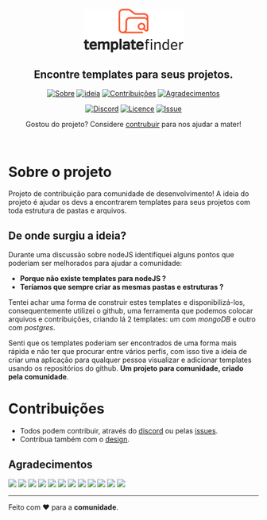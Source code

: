 <p align="center">
    <img src=".github/assets/images/logo-light-vertical.png" alt="Template finder logo" width="200px">
    <h2 align="center">
        Encontre templates para seus projetos.
    </h2>
</p>

<div align="center">

[![Sobre](https://img.shields.io/badge/-Sobre-EF7B45)](#sobre-o-projeto)
[![ideia](https://img.shields.io/badge/-Ideia-EF7B45)](#de-onde-surgiu-a-ideia)
[![Contribuições](https://img.shields.io/badge/-Contribuições-EF7B45)](#contribuições)
[![Agradecimentos](https://img.shields.io/badge/-Agradecimentos-EF7B45)](#agradecimentos)
<br>

[![Discord](https://img.shields.io/badge/-Comunidade-212121?&labelColor=EF7B45&logo=discord&logoColor=212121&link=https://discord.gg/8DP5TaM)](https://discord.gg/8DP5TaM)
[![Licence](https://img.shields.io/badge/-Licença-212121)](/LICENSE)
[![Issue](https://img.shields.io/badge/-Sugestões-212121)](https://github.com/rpradosilva/cli-iva-generator/issues/new/choose)

</div>

<p align="center">Gostou do projeto? Considere <a href="#">contrubuir</a> para nos ajudar a mater!
</p>
<br>

# Sobre o projeto

Projeto de contribuição para comunidade de desenvolvimento! A ideia do projeto é ajudar os devs a encontrarem templates para seus projetos com toda estrutura de pastas e arquivos.

## De onde surgiu a ideia?

Durante uma discussão sobre nodeJS identifiquei alguns pontos que poderiam ser melhorados para ajudar a comunidade:

- **Porque não existe templates para nodeJS ?**
- **Teríamos que sempre criar as mesmas pastas e estruturas ?**

Tentei achar uma forma de construir estes templates e disponibilizá-los, consequentemente utilizei o github, uma ferramenta que podemos colocar arquivos e contribuições, criando lá 2 templates: um com _mongoDB_ e outro com _postgres_.

Senti que os templates poderiam ser encontrados de uma forma mais rápida e não ter que procurar entre vários perfis, com isso tive a ideia de criar uma aplicação para qualquer pessoa visualizar e adicionar templates usando os repositórios do github. **Um projeto para comunidade, criado pela comunidade**.

# Contribuições

- Todos podem contribuir, através do [discord](https://discord.gg/8DP5TaM) ou pelas [issues](https://github.com/rpradosilva/cli-iva-generator/issues/new/choose).
- Contribua também com o [design](https://www.figma.com/file/epFy5E29vSvSU1aC1M2PZd/template-finder?node-id=4%3A115).
  <br>

## Agradecimentos

[![](https://img.shields.io/badge/Daywison%20Silva-212121)](https://www.linkedin.com/in/daywison-s-ab11b6121/)
[![](https://img.shields.io/badge/Gabriel%20Pereira-212121)](https://www.linkedin.com/in/gabriel-pereira-oliveira-78b1801ab/)
[![](https://img.shields.io/badge/Rômulo%20Melo-212121)](https://www.linkedin.com/in/romulo-melo/)
[![](https://img.shields.io/badge/Fillipe%20Augusto-212121)](https://www.linkedin.com/in/fillipeags/)
[![](https://img.shields.io/badge/Marcos%20Henrique-212121)](https://www.linkedin.com/in/marcos-henrique-developer/)
[![](https://img.shields.io/badge/Adailson%20Aguiar-212121)](https://www.linkedin.com/in/adailsonaguiar/)
[![](https://img.shields.io/badge/Brendo%20Souza-212121)](https://www.linkedin.com/in/brendo-souza-pinheiro)
[![](https://img.shields.io/badge/Luciano%20Weslen-212121)](https://www.linkedin.com/in/lucianoweslen11)
[![](https://img.shields.io/badge/Arthur%20Castro-212121)](https://www.linkedin.com/in/arthur-castro-9a65521)
[![](https://img.shields.io/badge/Fernando%20Cardoso-212121)](https://www.linkedin.com/in/fernando-manoel-cardoso-8aaa9867/)
[![](https://img.shields.io/badge/Daniel%20Giovane-212121)](https://www.linkedin.com/in/daniel-fernandes2015)
[![](https://img.shields.io/badge/Rafael%20Prado-212121)](https://www.linkedin.com/in/rpradosilva)
<br>

---

Feito com ❤ para a **comunidade**.
